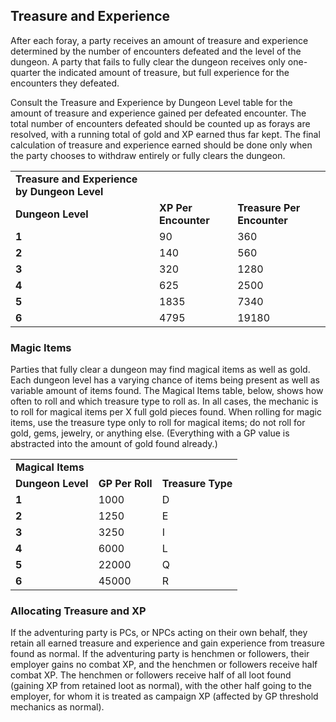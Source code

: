 ## Treasure and Experience

After each foray, a party receives an amount of treasure and experience determined by the number of encounters defeated and the level of the dungeon. A party that fails to fully clear the dungeon receives only one-quarter the indicated amount of treasure, but full experience for the encounters they defeated.

Consult the Treasure and Experience by Dungeon Level table for the amount of treasure and experience gained per defeated encounter. The total number of encounters defeated should be counted up as forays are resolved, with a running total of gold and XP earned thus far kept. The final calculation of treasure and experience earned should be done only when the party chooses to withdraw entirely or fully clears the dungeon.

|  |  |  |
| --- | --- | --- |
| **Treasure and Experience by Dungeon Level** | | |
| **Dungeon Level** | **XP Per Encounter** | **Treasure Per Encounter** |
| **1** | 90 | 360 |
| **2** | 140 | 560 |
| **3** | 320 | 1280 |
| **4** | 625 | 2500 |
| **5** | 1835 | 7340 |
| **6** | 4795 | 19180 |

### Magic Items

Parties that fully clear a dungeon may find magical items as well as gold. Each dungeon level has a varying chance of items being present as well as variable amount of items found. The Magical Items table, below, shows how often to roll and which treasure type to roll as. In all cases, the mechanic is to roll for magical items per X full gold pieces found. When rolling for magic items, use the treasure type only to roll for magical items; do not roll for gold, gems, jewelry, or anything else. (Everything with a GP value is abstracted into the amount of gold found already.)

|  |  |  |
| --- | --- | --- |
| **Magical Items** | | |
| **Dungeon Level** | **GP Per Roll** | **Treasure Type** |
| **1** | 1000 | D |
| **2** | 1250 | E |
| **3** | 3250 | I |
| **4** | 6000 | L |
| **5** | 22000 | Q |
| **6** | 45000 | R |

### Allocating Treasure and XP

If the adventuring party is PCs, or NPCs acting on their own behalf, they retain all earned treasure and experience and gain experience from treasure found as normal. If the adventuring party is henchmen or followers, their employer gains no combat XP, and the henchmen or followers receive half combat XP. The henchmen or followers receive half of all loot found (gaining XP from retained loot as normal), with the other half going to the employer, for whom it is treated as campaign XP (affected by GP threshold mechanics as normal).

